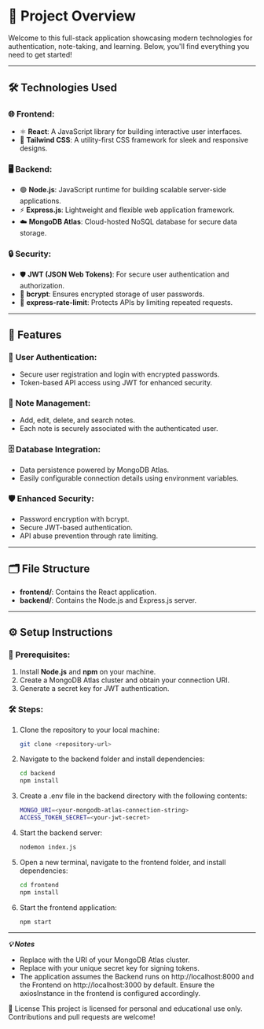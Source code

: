 # 🚀 Project Overview  

Welcome to this full-stack application showcasing modern technologies for authentication, note-taking, and learning. Below, you'll find everything you need to get started!  

---

## 🛠️ Technologies Used  

### 🌐 Frontend:  
- ⚛️ **React**: A JavaScript library for building interactive user interfaces.  
- 🎨 **Tailwind CSS**: A utility-first CSS framework for sleek and responsive designs.  

### 🖥️ Backend:  
- 🟢 **Node.js**: JavaScript runtime for building scalable server-side applications.  
- ⚡ **Express.js**: Lightweight and flexible web application framework.  
- ☁️ **MongoDB Atlas**: Cloud-hosted NoSQL database for secure data storage.  

### 🔒 Security:  
- 🛡️ **JWT (JSON Web Tokens)**: For secure user authentication and authorization.  
- 🔑 **bcrypt**: Ensures encrypted storage of user passwords.  
- 🚦 **express-rate-limit**: Protects APIs by limiting repeated requests.  

---

## 🌟 Features  

### 👥 **User Authentication**:  
- Secure user registration and login with encrypted passwords.  
- Token-based API access using JWT for enhanced security.  

### 📝 **Note Management**:  
- Add, edit, delete, and search notes.  
- Each note is securely associated with the authenticated user.  

### 🗄️ **Database Integration**:  
- Data persistence powered by MongoDB Atlas.  
- Easily configurable connection details using environment variables.  

### 🛡️ **Enhanced Security**:  
- Password encryption with bcrypt.  
- Secure JWT-based authentication.  
- API abuse prevention through rate limiting.  

---

## 🗂️ File Structure  

- **frontend/**: Contains the React application.  
- **backend/**: Contains the Node.js and Express.js server.  

---

## ⚙️ Setup Instructions  

### 🧰 Prerequisites:  
1. Install **Node.js** and **npm** on your machine.  
2. Create a MongoDB Atlas cluster and obtain your connection URI.  
3. Generate a secret key for JWT authentication.  

### 🛠️ Steps:  

1. Clone the repository to your local machine:  
   ```bash  
   git clone <repository-url>
   
2. Navigate to the backend folder and install dependencies:
   ```bash  
   cd backend  
   npm install

3. Create a .env file in the backend directory with the following contents:
   ```bash
   MONGO_URI=<your-mongodb-atlas-connection-string>  
   ACCESS_TOKEN_SECRET=<your-jwt-secret>

4. Start the backend server:
   ```bash
   nodemon index.js

5. Open a new terminal, navigate to the frontend folder, and install dependencies:
   ```bash
   cd frontend  
   npm install
   
6. Start the frontend application:
   ```bash
   npm start
   ```
---

***💡 Notes***
- Replace <your-mongodb-atlas-connection-string> with the URI of your MongoDB Atlas cluster.
- Replace <your-jwt-secret> with your unique secret key for signing tokens.
- The application assumes the Backend runs on http://localhost:8000 and the Frontend on http://localhost:3000 by default. Ensure the axiosInstance in the frontend is configured accordingly.


📜 License
This project is licensed for personal and educational use only. Contributions and pull requests are welcome!


